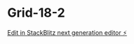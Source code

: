 # Grid-18-2

[Edit in StackBlitz next generation editor ⚡️](https://stackblitz.com/~/github.com/Murka1456/Grid-18-2)
